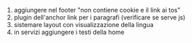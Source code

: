 1. aggiungere nel footer "non contiene cookie e il link ai tos"
2. plugin dell'anchor link per i paragrafi (verificare se serve js)
3. sistemare layout con visualizzazione della lingua
4. in servizi aggiungere i testi della home
